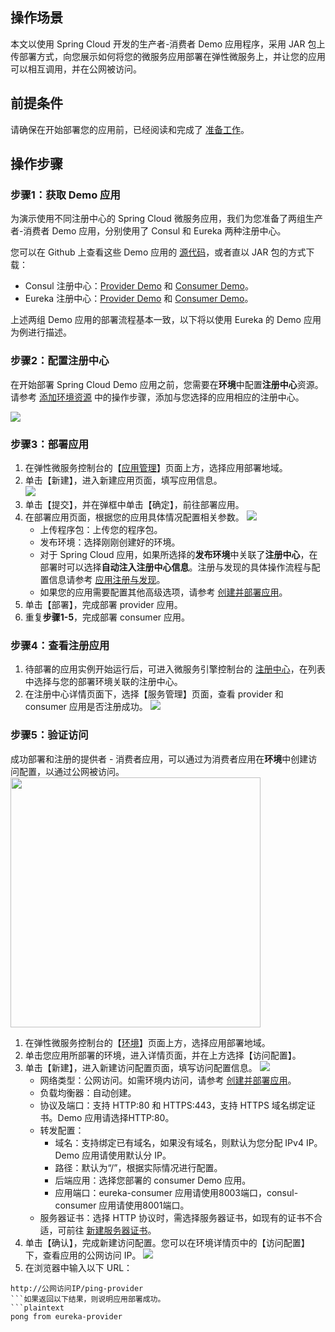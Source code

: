 ## 操作场景
本文以使用 Spring Cloud 开发的生产者-消费者 Demo 应用程序，采用 JAR 包上传部署方式，向您展示如何将您的微服务应用部署在弹性微服务上，并让您的应用可以相互调用，并在公网被访问。


## 前提条件
请确保在开始部署您的应用前，已经阅读和完成了 [准备工作](https://cloud.tencent.com/document/product/1371/52886)。


## 操作步骤
### 步骤1：获取 Demo 应用

为演示使用不同注册中心的 Spring Cloud 微服务应用，我们为您准备了两组生产者-消费者 Demo 应用，分别使用了 Consul 和 Eureka 两种注册中心。

您可以在 Github 上查看这些 Demo 应用的 [源代码](https://github.com/tencentyun/tem-demo)，或者直以 JAR 包的方式下载：
- Consul 注册中心：[Provider Demo](https://tem-demo-1254962064.cos.ap-shanghai.myqcloud.com/consul-provider-0.0.1-SNAPSHOT.jar) 和 [Consumer Demo](https://tem-demo-1254962064.cos.ap-shanghai.myqcloud.com/consul-consumer-0.0.1-SNAPSHOT.jar)。
- Eureka 注册中心：[Provider Demo](https://tem-demo-1254962064.cos.ap-shanghai.myqcloud.com/eureka-provider-0.0.1-SNAPSHOT.jar) 和 [Consumer Demo](https://tem-demo-1254962064.cos.ap-shanghai.myqcloud.com/eureka-consumer-0.0.1-SNAPSHOT.jar)。

上述两组 Demo 应用的部署流程基本一致，以下将以使用 Eureka 的 Demo 应用为例进行描述。



### 步骤2：配置注册中心

在开始部署 Spring Cloud Demo 应用之前，您需要在**环境**中配置**注册中心**资源。请参考 [添加环境资源](https://cloud.tencent.com/document/product/1371/55684) 中的操作步骤，添加与您选择的应用相应的注册中心。

![](https://main.qcloudimg.com/raw/0ca8beef75a7b1bd0861c4af5b61d6b4.png)

### 步骤3：部署应用

1. 在弹性微服务控制台的【[应用管理](https://console.cloud.tencent.com/tem/service)】页面上方，选择应用部署地域。
2. 单击【新建】，进入新建应用页面，填写应用信息。   
![](https://main.qcloudimg.com/raw/32001b84e5e7eb30bc6286609a9b501e.png)
3. 单击【提交】，并在弹框中单击【确定】，前往部署应用。
4. 在部署应用页面，根据您的应用具体情况配置相关参数。
![](https://main.qcloudimg.com/raw/a8bd9dae79950d16c1d0d90fbcdca129.png)
	- 上传程序包：上传您的程序包。
	- 发布环境：选择刚刚创建好的环境。
	- 对于 Spring Cloud 应用，如果所选择的**发布环境**中关联了**注册中心**，在部署时可以选择**自动注入注册中心信息**。注册与发现的具体操作流程与配置信息请参考 [应用注册与发现](https://cloud.tencent.com/document/product/1371/56367)。
	- 如果您的应用需要配置其他高级选项，请参考 [创建并部署应用](https://cloud.tencent.com/document/product/1371/53294)。
5. 单击【部署】，完成部署 provider 应用。
6. 重复**步骤1-5**，完成部署 consumer 应用。



### 步骤4：查看注册应用

1. 待部署的应用实例开始运行后，可进入微服务引擎控制台的 [注册中心](https://console.cloud.tencent.com/tse/registry?rid=4)，在列表中选择与您的部署环境关联的注册中心。
2. 在注册中心详情页面下，选择【服务管理】页面，查看 provider 和 consumer 应用是否注册成功。
   ![](https://main.qcloudimg.com/raw/a27e06771f854fc411fb96d93e968baf.png)



### 步骤5：验证访问

成功部署和注册的提供者 - 消费者应用，可以通过为消费者应用在**环境**中创建访问配置，以通过公网被访问。
<img src="https://main.qcloudimg.com/raw/cd514ef965e5518ae14b85cf7329bb4c.jpg" width="400">


1. 在弹性微服务控制台的【[环境](https://console.cloud.tencent.com/tem/env)】页面上方，选择应用部署地域。
2. 单击您应用所部署的环境，进入详情页面，并在上方选择【访问配置】。
3. 单击【新建】，进入新建访问配置页面，填写访问配置信息。
![](https://main.qcloudimg.com/raw/58bb7863ca3cdf2b7344b672ee3d78ee.png)
	- 网络类型：公网访问。如需环境内访问，请参考 [创建并部署应用](https://cloud.tencent.com/document/product/1371/53294)。
	- 负载均衡器：自动创建。
	- 协议及端口：支持 HTTP:80 和 HTTPS:443，支持 HTTPS 域名绑定证书。Demo 应用请选择HTTP:80。
	- 转发配置：
		- 域名：支持绑定已有域名，如果没有域名，则默认为您分配 IPv4 IP。Demo 应用请使用默认分 IP。
		- 路径：默认为“/”，根据实际情况进行配置。
		- 后端应用：选择您部署的 consumer Demo 应用。
		- 应用端口：eureka-consumer 应用请使用8003端口，consul-consumer 应用请使用8001端口。
	- 服务器证书：选择 HTTP 协议时，需选择服务器证书，如现有的证书不合适，可前往 [新建服务器证书](https://console.cloud.tencent.com/clb/cert)。
4. 单击【确认】，完成新建访问配置。您可以在环境详情页中的【访问配置】下，查看应用的公网访问 IP。
![](https://main.qcloudimg.com/raw/0b25df34be642537d7be52f68a454742.png)
5. 在浏览器中输入以下 URL：
```plaintext
http://公网访问IP/ping-provider
```如果返回以下结果，则说明应用部署成功。
```plaintext
pong from eureka-provider 
```
